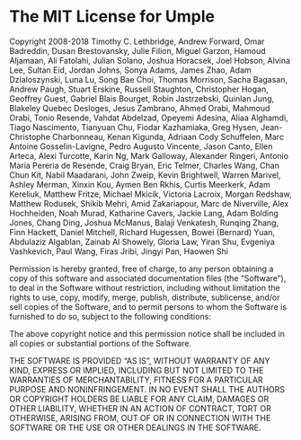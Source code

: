 The MIT License for Umple 
=========================

Copyright 2008-2018 Timothy C. Lethbridge, Andrew Forward, Omar Badreddin, Dusan Brestovansky, Julie Filion, Miguel Garzon, Hamoud Aljamaan, Ali Fatolahi, Julian Solano, Joshua Horacsek, Joel Hobson, Alvina Lee, Sultan Eid, Jordan Johns, Sonya Adams, James Zhao, Adam Dzialoszynski, Luna Lu, Song Bae Choi, Thomas Morrison, Sacha Bagasan, Andrew Paugh, Stuart Erskine, Russell Staughton, Christopher Hogan, Geoffrey Guest, Gabriel Blais Bourget, Robin Jastrzebski, Quinlan Jung, Blakeley Quebec Desloges, Jesus Zambrano, Ahmed Orabi, Mahmoud Orabi, Tonio Resende, Vahdat Abdelzad, Opeyemi Adesina, Aliaa Alghamdi, Tiago Nascimento, Tianyuan Chu, Fiodar Kazhamiaka, Greg Hysen, Jean-Christophe Charbonneau, Kenan Kigunda, Adriaan Cody Schuffelen, Marc Antoine Gosselin-Lavigne, Pedro Augusto Vincente, Jason Canto, Ellen Arteca, Alexi Turcotte, Karin Ng, Mark Galloway, Alexander Ringeri, Antonio Maria Pereria de Resende, Craig Bryan, Eric Telmer, Charles Wang, Chan Chun Kit, Nabil Maadarani, John Zweip, Kevin Brightwell, Warren Marivel, Ashley Merman, Xinxin Kou, Aymen Ben Rkhis, Curtis Meerkerk, Adam Kereliuk, Matthew Fritze, Michael Mkicik, Victoria Lacroix, Morgan Redshaw, Matthew Rodusek, Shikib Mehri, Amid Zakariapour, Marc de Niverville, Alex Hochheiden, Noah Murad, Katharine Cavers, Jackie Lang, Adam Bolding Jones, Chang Ding, Joshua McManus, Balaji Venkatesh, Runqing Zhang, Finn Hackett, Daniel Mitchell, Richard Hugessen, Bowei (Bernard) Yuan, Abdulaziz Algablan, Zainab Al Showely, Gloria Law, Yiran Shu, Evgeniya Vashkevich, Paul Wang, Firas Jribi, Jingyi Pan, Haowen Shi

Permission is hereby granted, free of charge, to any person
obtaining a copy of this software and associated documentation
files (the “Software”), to deal in the Software without
restriction, including without limitation the rights to use,
copy, modify, merge, publish, distribute, sublicense, and/or sell
copies of the Software, and to permit persons to whom the
Software is furnished to do so, subject to the following
conditions:

The above copyright notice and this permission notice shall be
included in all copies or substantial portions of the Software.

THE SOFTWARE IS PROVIDED “AS IS”, WITHOUT WARRANTY OF ANY KIND,
EXPRESS OR IMPLIED, INCLUDING BUT NOT LIMITED TO THE WARRANTIES
OF MERCHANTABILITY, FITNESS FOR A PARTICULAR PURPOSE AND
NONINFRINGEMENT. IN NO EVENT SHALL THE AUTHORS OR COPYRIGHT
HOLDERS BE LIABLE FOR ANY CLAIM, DAMAGES OR OTHER LIABILITY,
WHETHER IN AN ACTION OF CONTRACT, TORT OR OTHERWISE, ARISING
FROM, OUT OF OR IN CONNECTION WITH THE SOFTWARE OR THE USE OR
OTHER DEALINGS IN THE SOFTWARE.
